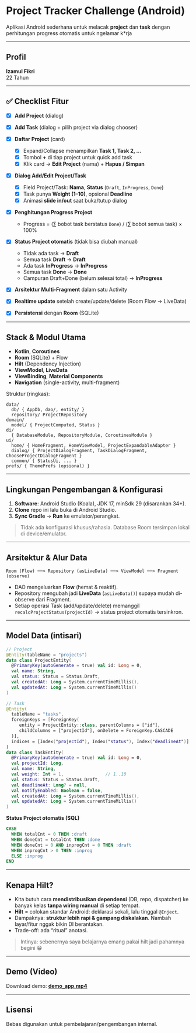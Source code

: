 # Project Tracker Challenge (Android)

Aplikasi Android sederhana untuk melacak **project** dan **task** dengan perhitungan progress otomatis untuk ngelamar k*rja

---


## Profil

**Izamul Fikri**  
22 Tahun

---


## ✅ Checklist Fitur

- [x] **Add Project** (dialog)
- [x] **Add Task** (dialog + pilih project via dialog chooser)
- [x] **Daftar Project** (card)
    - [x] Expand/Collapse menampilkan **Task 1, Task 2, …**
    - [x] Tombol **+** di tiap project untuk quick add task
    - [x] Klik card → **Edit Project** (nama) + **Hapus / Simpan**
- [x] **Dialog Add/Edit Project/Task**
    - [x] Field Project/Task: **Nama**, **Status** (`Draft`, `InProgress`, `Done`)
    - [x] Task punya **Weight (1–10)**, opsional **Deadline**
    - [x] Animasi **slide in/out** saat buka/tutup dialog
- [x] **Penghitungan Progress Project**
    - Progress = (∑ bobot task berstatus `Done`) / (∑ bobot semua task) × 100%
- [x] **Status Project otomatis** (tidak bisa diubah manual)
    - Tidak ada task → **Draft**
    - Semua task **Draft** → **Draft**
    - Ada task **InProgress** → **InProgress**
    - Semua task **Done** → **Done**
    - Campuran Draft+Done (belum selesai total) → **InProgress**
- [x] **Arsitektur Multi-Fragment** dalam satu Activity
- [x] **Realtime update** setelah create/update/delete (Room Flow → LiveData)
- [x] **Persistensi** dengan **Room** (SQLite)


---

## Stack & Modul Utama

- **Kotlin**, **Coroutines**
- **Room** (SQLite) + Flow
- **Hilt** (Dependency Injection)
- **ViewModel**, **LiveData**
- **ViewBinding**, **Material Components**
- **Navigation** (single-activity, multi-fragment)

Struktur (ringkas):
```
data/
  db/ { AppDb, dao/, entity/ }
  repository/ ProjectRepository
domain/
  model/ { ProjectComputed, Status }
di/
  { DatabaseModule, RepositoryModule, CoroutinesModule }
ui/
  home/ { HomeFragment, HomeViewModel, ProjectExpandableAdapter }
  dialog/ { ProjectDialogFragment, TaskDialogFragment, ChooseProjectDialogFragment }
  common/ { StatusUi, ... }
prefs/ { ThemePrefs (opsional) }
```

---

## Lingkungan Pengembangan & Konfigurasi

1. **Software**: Android Studio (Koala), JDK 17, minSdk 29 (disarankan 34+).
2. **Clone** repo ini lalu buka di Android Studio.
3. **Sync Gradle** → **Run** ke emulator/perangkat.

> Tidak ada konfigurasi khusus/rahasia. Database Room tersimpan lokal di device/emulator.

---

## Arsitektur & Alur Data

```
Room (Flow) ──> Repository (asLiveData) ──> ViewModel ──> Fragment (observe)
```

- DAO mengeluarkan **Flow** (hemat & reaktif).
- Repository mengubah jadi **LiveData** (`asLiveData()`) supaya mudah di-observe dari Fragment.
- Setiap operasi Task (add/update/delete) memanggil `recalcProjectStatus(projectId)` → status project otomatis tersinkron.

---

## Model Data (intisari)

```kotlin
// Project
@Entity(tableName = "projects")
data class ProjectEntity(
  @PrimaryKey(autoGenerate = true) val id: Long = 0,
  val name: String,
  val status: Status = Status.Draft,
  val createdAt: Long = System.currentTimeMillis(),
  val updatedAt: Long = System.currentTimeMillis()
)

// Task
@Entity(
  tableName = "tasks",
  foreignKeys = [ForeignKey(
     entity = ProjectEntity::class, parentColumns = ["id"],
     childColumns = ["projectId"], onDelete = ForeignKey.CASCADE
  )],
  indices = [Index("projectId"), Index("status"), Index("deadlineAt")]
)
data class TaskEntity(
  @PrimaryKey(autoGenerate = true) val id: Long = 0,
  val projectId: Long,
  val name: String,
  val weight: Int = 1,                // 1..10
  val status: Status = Status.Draft,
  val deadlineAt: Long? = null,
  val notifyEnabled: Boolean = false,
  val createdAt: Long = System.currentTimeMillis(),
  val updatedAt: Long = System.currentTimeMillis()
)
```

**Status Project otomatis (SQL)**
```sql
CASE
  WHEN totalCnt = 0 THEN :draft
  WHEN doneCnt = totalCnt THEN :done
  WHEN doneCnt = 0 AND inprogCnt = 0 THEN :draft
  WHEN inprogCnt > 0 THEN :inprog
  ELSE :inprog
END
```

---

## Kenapa Hilt?

- Kita butuh cara **mendistribusikan dependensi** (DB, repo, dispatcher) ke banyak kelas **tanpa wiring manual** di setiap tempat.
- **Hilt** = colokan standar Android: deklarasi sekali, lalu tinggal `@Inject`.
- Dampaknya: **struktur lebih rapi & gampang diskalakan**. Nambah layar/fitur nggak bikin DI berantakan.
- Trade-off: ada “ritual” anotasi.

> Intinya: sebenernya saya belajarnya emang pakai hilt jadi pahamnya begini 😁

---



## Demo (Video)

Download demo: **[demo_app.mp4](demo/demo_app.mp4)**

---

## Lisensi

Bebas digunakan untuk pembelajaran/pengembangan internal. 